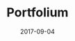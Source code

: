 ---
layout: site
title: "Portfolium"
date: 2017-09-04
categories: [community]
version: 1.6.3
major: 1
minor: 6
patch: 3
slug: portfolium
link: https://portfolium.com
submitter: peterdorsi
permalink: /sites/:slug
---